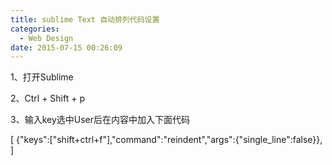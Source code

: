 ```yaml
---
title: sublime Text 自动排列代码设置
categories:
  - Web Design
date: 2015-07-15 00:26:09
---
```


1、打开Sublime

2、Ctrl + Shift + p

3、输入key选中User后在内容中加入下面代码

[ {"keys":["shift+ctrl+f"],"command":"reindent","args":{"single_line":false}}, ]
